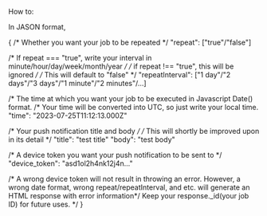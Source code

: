 How to:

In JASON format,

{
  /* Whether you want your job to be repeated */
  "repeat": ["true"/"false"] 
  
  /* If repeat === "true", write your interval in minute/hour/day/week/month/year */
  /* if repeat !== "true", this will be ignored */
  /* This will default to "false" */
  "repeatInterval": ["1 day"/"2 days"/"3 days"/"1 minute"/"2 minutes"/...]
  
  /* The time at which you want your job to be executed in Javascript Date() format.
  /* Your time will be converted into UTC, so just write your local time.
  "time": "2023-07-25T11:12:13.000Z"
  
  /* Your push notification title and body */
  /* This will shortly be improved upon in its detail */
  "title": "test title"
  "body": "test body"
  
  /* A device token you want your push notification to be sent to */
  "device_token": "asd1ol2h4nk12j4n..."
  
  /* 
  A wrong device token will not result in throwing an error. 
  However, a wrong date format, wrong repeat/repeatInterval, and etc. will generate an HTML response with error information*/
  Keep your response._id(your job ID) for future uses.
  */
}